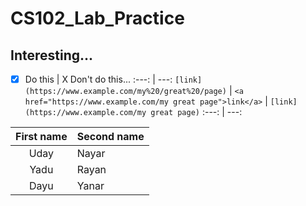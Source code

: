 # CS102_Lab_Practice

Interesting...
---

- [x] Do this | X Don't do this...
:---: | ---:
`[link](https://www.example.com/my%20/great%20/page)` | 
`<a href="https://www.example.com/my great page">link</a>` | `[link](https://www.example.com/my great page)`
:---: | ---:



First name | Second name
:----: | :----
Uday | Nayar
Yadu | Rayan
Dayu | Yanar
